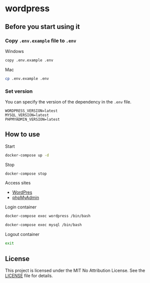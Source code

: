 # wordpress

## Before you start using it

### Copy `.env.example` file to `.env`

Windows

```bash
copy .env.example .env
```

Mac

```bash
cp .env.example .env
```

### Set version

You can specify the version of the dependency in the `.env` file.

```text
WORDPRESS_VERSION=latest
MYSQL_VERSION=latest
PHPMYADMIN_VERSION=latest
```

## How to use

Start

```bash
docker-compose up -d
```

Stop

```bash
docker-compose stop
```

Access sites

- [WordPres](http://localhost:8080/)
- [phpMyAdmin](http://localhost:8081/)

Login container

```bash
docker-compose exec wordpress /bin/bash
```

```bash
docker-compose exec mysql /bin/bash
```

Logout container

```bash
exit
```

## License

This project is licensed under the MIT No Attribution License. See the [LICENSE](https://github.com/HoshimuraYuto/docker-example/blob/master/LICENSE) file for details.
